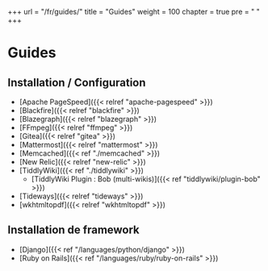 +++
url = "/fr/guides/"
title = "Guides"
weight = 100
chapter = true
pre = "<i class='fas fa-fw fa-book-open'></i> "
+++

# Guides

## Installation / Configuration

- [Apache PageSpeed]({{< relref "apache-pagespeed" >}})
- [Blackfire]({{< relref "blackfire" >}})
- [Blazegraph]({{< relref "blazegraph" >}})
- [FFmpeg]({{< relref "ffmpeg" >}})
- [Gitea]({{< relref "gitea" >}})
- [Mattermost]({{< relref "mattermost" >}})
- [Memcached]({{< ref "./memcached" >}})
- [New Relic]({{< relref "new-relic" >}})
- [TiddlyWiki]({{< ref "./tiddlywiki" >}})
  - [TiddlyWiki Plugin : Bob (multi-wikis)]({{< ref "tiddlywiki/plugin-bob" >}})
- [Tideways]({{< relref "tideways" >}})
- [wkhtmltopdf]({{< relref "wkhtmltopdf" >}})

## Installation de framework

- [Django]({{< ref "/languages/python/django" >}})
- [Ruby on Rails]({{< ref "/languages/ruby/ruby-on-rails" >}})
